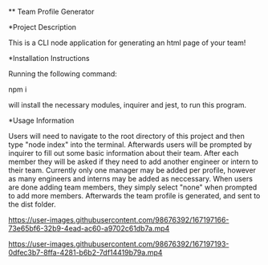 ** Team Profile Generator

*Project Description

This is a CLI node application for generating an html page of your team!

*Installation Instructions

Running the following command:

npm i

will install the necessary modules, inquirer and jest, to run this program.

*Usage Information

Users will need to navigate to the root directory of this project and then type "node index" into the terminal.
Afterwards users will be prompted by inquirer to fill out some basic information about their team.
After each member they will be asked if they need to add another engineer or intern to their team. 
Currently only one manager may be added per profile, however as many engineers and interns may be added as neccessary.
When users are done adding team members, they simply select "none" when prompted to add more members.
Afterwards the team profile is generated, and sent to the dist folder.



https://user-images.githubusercontent.com/98676392/167197166-73e65bf6-32b9-4ead-ac60-a9702c61db7a.mp4



https://user-images.githubusercontent.com/98676392/167197193-0dfec3b7-8ffa-4281-b6b2-7df14419b79a.mp4

